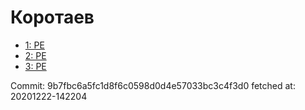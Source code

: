 # Коротаев
- [1: PE](1.md)
- [2: PE](2.md)
- [3: PE](3.md)

Commit: 9b7fbc6a5fc1d8f6c0598d0d4e57033bc3c4f3d0
 fetched at: 20201222-142204
